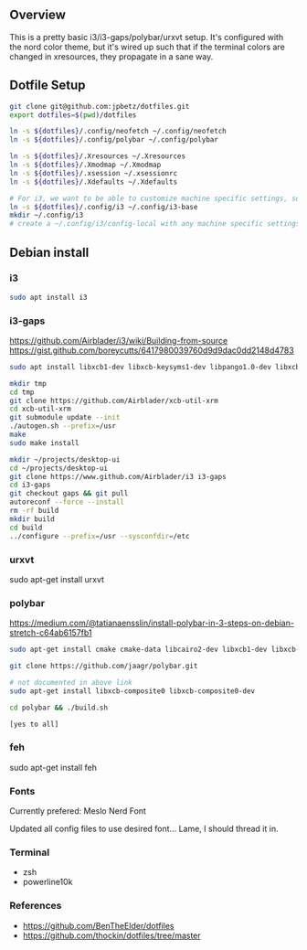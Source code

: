 Overview
--------

This is a pretty basic i3/i3-gaps/polybar/urxvt setup. It's configured with the nord color theme, but it's wired up such that
if the terminal colors are changed in xresources, they propagate in a sane way.

Dotfile Setup
-------------

```sh
git clone git@github.com:jpbetz/dotfiles.git
export dotfiles=$(pwd)/dotfiles

ln -s ${dotfiles}/.config/neofetch ~/.config/neofetch
ln -s ${dotfiles}/.config/polybar ~/.config/polybar

ln -s ${dotfiles}/.Xresources ~/.Xresources
ln -s ${dotfiles}/.Xmodmap ~/.Xmodmap
ln -s ${dotfiles}/.xsession ~/.xsessionrc
ln -s ${dotfiles}/.Xdefaults ~/.Xdefaults

# For i3, we want to be able to customize machine specific settings, so it's a bit more involved
ln -s ${dotfiles}/.config/i3 ~/.config/i3-base
mkdir ~/.config/i3
# create a ~/.config/i3/config-local with any machine specific settings

```

Debian install
--------------

### i3

```sh
sudo apt install i3
```

### i3-gaps

https://github.com/Airblader/i3/wiki/Building-from-source
https://gist.github.com/boreycutts/6417980039760d9d9dac0dd2148d4783

```sh
sudo apt install libxcb1-dev libxcb-keysyms1-dev libpango1.0-dev libxcb-util0-dev libxcb-icccm4-dev libyajl-dev libstartup-notification0-dev libxcb-randr0-dev libev-dev libxcb-cursor-dev libxcb-xinerama0-dev libxcb-xkb-dev libxkbcommon-dev libxkbcommon-x11-dev autoconf xutils-dev libtool automake

mkdir tmp
cd tmp
git clone https://github.com/Airblader/xcb-util-xrm
cd xcb-util-xrm
git submodule update --init
./autogen.sh --prefix=/usr
make
sudo make install

mkdir ~/projects/desktop-ui
cd ~/projects/desktop-ui
git clone https://www.github.com/Airblader/i3 i3-gaps
cd i3-gaps
git checkout gaps && git pull
autoreconf --force --install
rm -rf build
mkdir build
cd build
../configure --prefix=/usr --sysconfdir=/etc
```

### urxvt

sudo apt-get install urxvt

### polybar

https://medium.com/@tatianaensslin/install-polybar-in-3-steps-on-debian-stretch-c64ab6157fb1

```sh
sudo apt-get install cmake cmake-data libcairo2-dev libxcb1-dev libxcb-ewmh-dev libxcb-icccm4-dev libxcb-image0-dev libxcb-randr0-dev libxcb-util0-dev libxcb-xkb-dev pkg-config python-xcbgen xcb-proto libxcb-xrm-dev i3-wm libasound2-dev libmpdclient-dev libiw-dev libcurl4-openssl-dev libpulse-dev

git clone https://github.com/jaagr/polybar.git

# not documented in above link
sudo apt-get install libxcb-composite0 libxcb-composite0-dev

cd polybar && ./build.sh

[yes to all]

```

### feh

sudo apt-get install feh

### Fonts

Currently prefered: Meslo Nerd Font

Updated all config files to use desired font... Lame, I should thread it in.

### Terminal

- zsh
- powerline10k

### References

- https://github.com/BenTheElder/dotfiles
- https://github.com/thockin/dotfiles/tree/master
